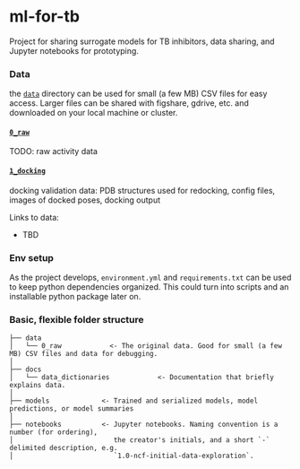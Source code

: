 # ml-for-tb
Project for sharing surrogate models for TB inhibitors, data sharing, and Jupyter notebooks for prototyping.

### Data
the [`data`](./data/) directory can be used for small (a few MB) CSV files for easy access. Larger files can be shared with figshare, gdrive, etc. and downloaded on your local machine or cluster.

#### [`0_raw`](./data/0_raw/)
TODO: raw activity data

#### [`1_docking`](./data/1_docking/)
docking validation data: PDB structures used for redocking, config files, images of docked poses, docking output

Links to data:
* TBD

### Env setup
As the project develops, `environment.yml` and `requirements.txt` can be used to keep python dependencies organized. This could turn into scripts and an installable python package later on.

### Basic, flexible folder structure
```
├── data
│   └── 0_raw            <- The original data. Good for small (a few MB) CSV files and data for debugging. 
│
├── docs                
│   └── data_dictionaries            <- Documentation that briefly explains data. 
│
├── models             <- Trained and serialized models, model predictions, or model summaries
│
├── notebooks          <- Jupyter notebooks. Naming convention is a number (for ordering),
│                         the creator's initials, and a short `-` delimited description, e.g.
│                         `1.0-ncf-initial-data-exploration`.
```

